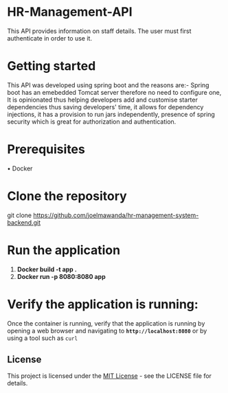 # HR-Management-API
This API provides information on staff details. The user must first authenticate in order to use it. 

# Getting started
This API was developed using spring boot and the reasons are:- Spring boot has an emebedded Tomcat server therefore no need to configure one, It is opinionated thus helping developers add and customise starter dependencies thus saving developers' time, it allows for dependency injections, it has a provision to run jars independently, presence of spring security which is great for authorization and authentication.
# Prerequisites
  •	Docker
# Clone the repository
git clone https://github.com/joelmawanda/hr-management-system-backend.git
# Run the application
  1. **Docker build -t app .**
  2. **Docker run -p 8080:8080 app**
# Verify the application is running:
Once the container is running, verify that the application is running by opening a web browser and navigating to **`http://localhost:8080`** or by using a tool such     as `curl`

## License
This project is licensed under the [MIT License](LICENSE) - see the LICENSE file for details.





